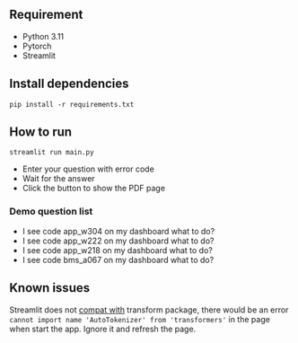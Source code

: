 ## Requirement
- Python 3.11
- Pytorch
- Streamlit

## Install dependencies
```
pip install -r requirements.txt
```

## How to run
```
streamlit run main.py   
```
- Enter your question with error code
- Wait for the answer
- Click the button to show the PDF page

### Demo question list
- I see code app_w304 on my dashboard what to do?
- I see code app_w222 on my dashboard what to do?
- I see code app_w218 on my dashboard what to do?
- I see code bms_a067 on my dashboard what to do?

## Known issues
Streamlit does not [compat with](https://discuss.streamlit.io/t/problem-importing-module-inside-streamlit-script-intermittent-import-failure/64737) transform package, there would be an error `cannot import name 'AutoTokenizer' from 'transformers'` in the page when start the app. Ignore it and refresh the page.